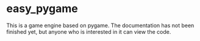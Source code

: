 # easy_pygame

This is a game engine based on pygame.
The documentation has not been finished yet, but anyone who is interested in it can view the code.